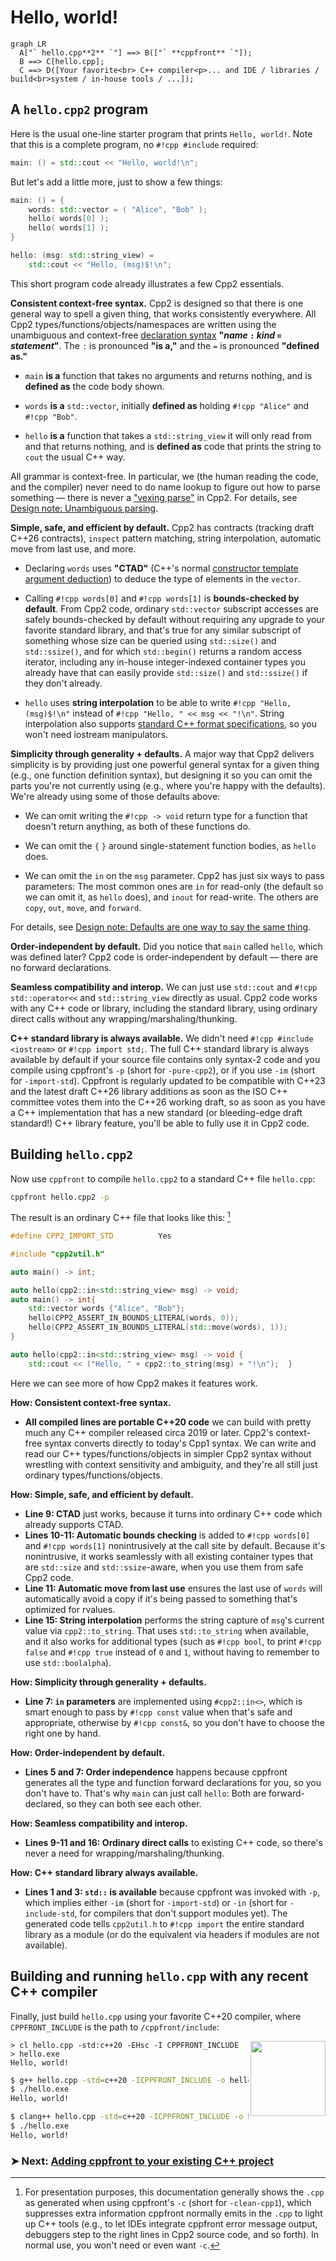 # **Hello, world!**

``` mermaid
graph LR
  A["` hello.cpp**2** `"] ==> B(["` **cppfront** `"]);
  B ==> C[hello.cpp];
  C ==> D([Your favorite<br> C++ compiler<p>... and IDE / libraries / build<br>system / in-house tools / ...]);
```

## <a id="hello-cpp2"></a> A `hello.cpp2` program

Here is the usual one-line starter program that prints `Hello, world!`. Note that this is a complete program, no `#!cpp #include` required:

``` cpp title="hello.cpp2 — on one line"
main: () = std::cout << "Hello, world!\n";
```

But let's add a little more, just to show a few things:

``` cpp title="hello.cpp2 — slightly more interesting"
main: () = {
    words: std::vector = ( "Alice", "Bob" );
    hello( words[0] );
    hello( words[1] );
}

hello: (msg: std::string_view) =
    std::cout << "Hello, (msg)$!\n";
```

This short program code already illustrates a few Cpp2 essentials.

**Consistent context-free syntax.** Cpp2 is designed so that there is one general way to spell a given thing, that works consistently everywhere. All Cpp2 types/functions/objects/namespaces are written using the unambiguous and context-free [declaration syntax](../cpp2/declarations.md) **"_name_ `:` _kind_ `=` _statement_"**. The `:` is pronounced **"is a,"** and the `=` is pronounced **"defined as."**

- `main` **is a** function that takes no arguments and returns nothing, and is **defined as** the code body shown.

- `words` **is a** `std::vector`, initially **defined as** holding `#!cpp "Alice"` and `#!cpp "Bob"`.

- `hello` **is a** function that takes a `std::string_view` it will only read from and that returns nothing, and is **defined as** code that prints the string to `cout` the usual C++ way.

All grammar is context-free. In particular, we (the human reading the code, and the compiler) never need to do name lookup to figure out how to parse something — there is never a ["vexing parse"](https://en.wikipedia.org/wiki/Most_vexing_parse) in Cpp2. For details, see [Design note: Unambiguous parsing](https://github.com/hsutter/cppfront/wiki/Design-note%3A-Unambiguous-parsing).

**Simple, safe, and efficient by default.** Cpp2 has contracts (tracking draft C++26 contracts), `inspect` pattern matching, string interpolation, automatic move from last use, and more.

- <a id="ctad"></a> Declaring `words` uses **"CTAD"** (C++'s normal [constructor template argument deduction](https://en.cppreference.com/w/cpp/language/class_template_argument_deduction)) to deduce the type of elements in the `vector`.

- Calling `#!cpp words[0]` and `#!cpp words[1]` is **bounds-checked by default**. From Cpp2 code, ordinary `std::vector` subscript accesses are safely bounds-checked by default without requiring any upgrade to your favorite standard library, and that's true for any similar subscript of something whose size can be queried using `std::size()` and `std::ssize()`, and for which `std::begin()` returns a random access iterator, including any in-house integer-indexed container types you already have that can easily provide `std::size()` and `std::ssize()` if they don't already.

- `hello` uses **string interpolation** to be able to write `#!cpp "Hello, (msg)$!\n"` instead of `#!cpp "Hello, " << msg << "!\n"`. String interpolation also supports [standard C++ format specifications](https://en.cppreference.com/w/cpp/utility/format/spec), so you won't need iostream manipulators.

**Simplicity through generality + defaults.** A major way that Cpp2 delivers simplicity is by providing just one powerful general syntax for a given thing (e.g., one function definition syntax), but designing it so you can omit the parts you're not currently using (e.g., where you're happy with the defaults). We're already using some of those defaults above:

- We can omit writing the `#!cpp -> void` return type for a function that doesn't return anything, as both of these functions do.

- We can omit the `{` `}` around single-statement function bodies, as `hello` does.

- We can omit the `in` on the `msg` parameter. Cpp2 has just six ways to pass parameters: The most common ones are `in` for read-only (the default so we can omit it, as `hello` does), and `inout` for read-write.  The others are `copy`, `out`, `move`, and `forward`.

For details, see [Design note: Defaults are one way to say the same thing](https://github.com/hsutter/cppfront/wiki/Design-note%3A-Defaults-are-one-way-to-say-the-same-thing).

**Order-independent by default.** Did you notice that `main` called `hello`, which was defined later? Cpp2 code is order-independent by default — there are no forward declarations.

**Seamless compatibility and interop.** We can just use `std::cout` and `#!cpp std::operator<<` and `std::string_view` directly as usual. Cpp2 code works with any C++ code or library, including the standard library, using ordinary direct calls without any wrapping/marshaling/thunking.

**C++ standard library is always available.** We didn't need `#!cpp #include <iostream>` or `#!cpp import std;`. The full C++ standard library is always available by default if your source file contains only syntax-2 code and you compile using cppfront's `-p` (short for `-pure-cpp2`), or if you use `-im` (short for `-import-std`). Cppfront is regularly updated to be compatible with C++23 and the latest draft C++26 library additions as soon as the ISO C++ committee votes them into the C++26 working draft, so as soon as you have a C++ implementation that has a new standard (or bleeding-edge draft standard!) C++ library feature, you'll be able to fully use it in Cpp2 code.


## <a id="build-hello-cpp2"></a> Building `hello.cpp2`

Now use `cppfront` to compile `hello.cpp2` to a standard C++ file `hello.cpp`:

``` bash title="Call cppfront to produce hello.cpp"
cppfront hello.cpp2 -p
```

The result is an ordinary C++ file that looks like this: [^clean-cpp1]

``` cpp title="hello.cpp — created by cppfront" linenums="1"
#define CPP2_IMPORT_STD          Yes

#include "cpp2util.h"

auto main() -> int;

auto hello(cpp2::in<std::string_view> msg) -> void;
auto main() -> int{
    std::vector words {"Alice", "Bob"};
    hello(CPP2_ASSERT_IN_BOUNDS_LITERAL(words, 0));
    hello(CPP2_ASSERT_IN_BOUNDS_LITERAL(std::move(words), 1));
}

auto hello(cpp2::in<std::string_view> msg) -> void {
    std::cout << ("Hello, " + cpp2::to_string(msg) + "!\n");  }
```

Here we can see more of how Cpp2 makes it features work.

**How: Consistent context-free syntax.**

- **All compiled lines are portable C++20 code** we can build with pretty much any C++ compiler released circa 2019 or later. Cpp2's context-free syntax converts directly to today's Cpp1 syntax. We can write and read our C++ types/functions/objects in simpler Cpp2 syntax without wrestling with context sensitivity and ambiguity, and they're all still just ordinary types/functions/objects.

**How: Simple, safe, and efficient by default.**

- **Line 9: CTAD** just works, because it turns into ordinary C++ code which already supports CTAD.
- **Lines 10-11: Automatic bounds checking** is added to `#!cpp words[0]` and `#!cpp words[1]` nonintrusively at the call site by default. Because it's nonintrusive, it works seamlessly with all existing container types that are `std::size` and `std::ssize`-aware, when you use them from safe Cpp2 code.
- **Line 11: Automatic move from last use** ensures the last use of `words` will automatically avoid a copy if it's being passed to something that's optimized for rvalues.
- **Line 15: String interpolation** performs the string capture of `msg`'s current value via `cpp2::to_string`. That uses `std::to_string` when available, and it also works for additional types (such as `#!cpp bool`, to print `#!cpp false` and `#!cpp true` instead of `0` and `1`, without having to remember to use `std::boolalpha`).

**How: Simplicity through generality + defaults.**

- **Line 7: `in` parameters** are implemented using `#cpp2::in<>`, which is smart enough to pass by `#!cpp const` value when that's safe and appropriate, otherwise by `#!cpp const&`, so you don't have to choose the right one by hand.

**How: Order-independent by default.**

- **Lines 5 and 7: Order independence** happens because cppfront generates all the type and function forward declarations for you, so you don't have to. That's why `main` can just call `hello`: Both are forward-declared, so they can both see each other.

**How: Seamless compatibility and interop.**

- **Lines 9-11 and 16: Ordinary direct calls** to existing C++ code, so there's never a need for wrapping/marshaling/thunking.

**How: C++ standard library always available.**

- **Lines 1 and 3: `std::` is available** because cppfront was invoked with `-p`, which implies either `-im` (short for `-import-std`) or `-in` (short for `-include-std`, for compilers that don't support modules yet). The generated code tells `cpp2util.h` to `#!cpp import` the entire standard library as a module (or do the equivalent via headers if modules are not available).


## <a id="build-hello-cpp"></a> Building and running `hello.cpp` with any recent C++ compiler

Finally, just build `hello.cpp` using your favorite C++20 compiler, where `CPPFRONT_INCLUDE` is the path to `/cppfront/include`:

<image align="right" width="120" src="https://user-images.githubusercontent.com/1801526/188906112-ef377a79-b6a9-4a30-b318-10b51d8ea934.png">

``` title="MSVC (Visual Studio 2019 version 16.11 or higher)"
> cl hello.cpp -std:c++20 -EHsc -I CPPFRONT_INCLUDE
> hello.exe
Hello, world!
```

``` bash title="GCC (GCC 10 or higher)"
$ g++ hello.cpp -std=c++20 -ICPPFRONT_INCLUDE -o hello
$ ./hello.exe
Hello, world!
```

``` bash title="Clang (Clang 12 or higher)"
$ clang++ hello.cpp -std=c++20 -ICPPFRONT_INCLUDE -o hello
$ ./hello.exe
Hello, world!
```


### &#10148; Next: [Adding cppfront to your existing C++ project](integration.md)


[^clean-cpp1]: For presentation purposes, this documentation generally shows the `.cpp` as generated when using cppfront's `-c` (short for `-clean-cpp1`), which suppresses extra information cppfront normally emits in the `.cpp` to light up C++ tools (e.g., to let IDEs integrate cppfront error message output, debuggers step to the right lines in Cpp2 source code, and so forth). In normal use, you won't need or even want `-c`.
